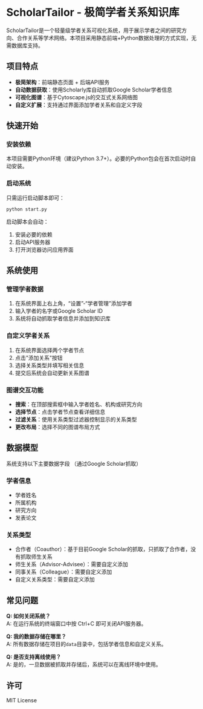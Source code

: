 # ScholarTailor - 极简学者关系知识库

ScholarTailor是一个轻量级学者关系可视化系统，用于展示学者之间的研究方向、合作关系等学术网络。本项目采用静态前端+Python数据处理的方式实现，无需数据库支持。

## 项目特点

- **极简架构**：前端静态页面 + 后端API服务
- **自动数据获取**：使用Scholarly库自动抓取Google Scholar学者信息
- **可视化图谱**：基于Cytoscape.js的交互式关系网络图
- **自定义扩展**：支持通过界面添加学者关系和自定义字段

## 快速开始

### 安装依赖

本项目需要Python环境（建议Python 3.7+）。必要的Python包会在首次启动时自动安装。

### 启动系统

只需运行启动脚本即可：

```bash
python start.py
```

启动脚本会自动：
1. 安装必要的依赖
2. 启动API服务器
3. 打开浏览器访问应用界面

## 系统使用

### 管理学者数据

1. 在系统界面上右上角，“设置”-“学者管理”添加学者
2. 输入学者的名字或Google Scholar ID
3. 系统将自动抓取学者信息并添加到知识库

### 自定义学者关系

1. 在系统界面选择两个学者节点
2. 点击"添加关系"按钮
3. 选择关系类型并填写相关信息
4. 提交后系统会自动更新关系图谱

### 图谱交互功能

- **搜索**：在顶部搜索框中输入学者姓名、机构或研究方向
- **选择节点**：点击学者节点查看详细信息
- **过滤关系**：使用关系类型过滤器控制显示的关系类型
- **更改布局**：选择不同的图谱布局方式

## 数据模型

系统支持以下主要数据字段 （通过Google Scholar抓取）

### 学者信息
- 学者姓名
- 所属机构
- 研究方向
- 发表论文

### 关系类型
- 合作者（Coauthor）：基于目前Google Scholar的抓取，只抓取了合作者，没有抓取师生关系
- 师生关系（Advisor-Advisee）：需要自定义添加
- 同事关系（Colleague）：需要自定义添加
- 自定义关系类型：需要自定义添加

## 常见问题

**Q: 如何关闭系统？**  
A: 在运行系统的终端窗口中按 Ctrl+C 即可关闭API服务器。

**Q: 我的数据存储在哪里？**  
A: 所有数据存储在项目的`data`目录中，包括学者信息和自定义关系。

**Q: 是否支持离线使用？**  
A: 是的，一旦数据被抓取并存储后，系统可以在离线环境中使用。

## 许可

MIT License 